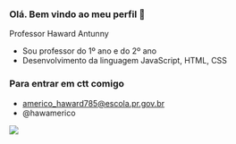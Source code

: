 ### Olá. Bem vindo ao meu perfil 👋

Professor Haward Antunny 

- Sou professor do 1º ano e do 2º ano
- Desenvolvimento da linguagem JavaScript, HTML, CSS

### Para entrar em ctt comigo

-  americo_haward785@escola.pr.gov.br
-  @hawamerico

![](https://media.tenor.com/pUxf0cC-NKIAAAAM/teacher-barbie.gif)
